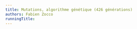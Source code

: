 ```yaml
---
title: Mutations, algorithme génétique (426 générations)
authors: Fabien Zocco
runningTitle:
---
```

